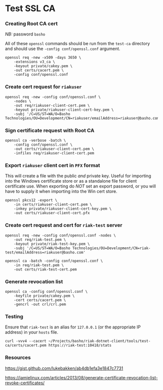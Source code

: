 Test SSL CA
===========

### Creating Root CA cert

*NB:* password `basho`

All of these `openssl` commands should be run from the `test-ca`
directory and should use the `-config conf/openssl.conf` argument.

```
openssl req -new -x509 -days 3650 \
    -extensions v3_ca \
    -keyout private/cakey.pem \
    -out certs/cacert.pem \
    -config conf/openssl.conf
```

### Create cert request for `riakuser`

```
openssl req -new -config conf/openssl.conf \
    -nodes \
    -out req/riakuser-client-cert.pem \
    -keyout private/riakuser-client-cert-key.pem \
    -subj '/C=US/ST=WA/O=Basho Technologies/OU=Development/CN=riakuser/emailAddress=riakuser@basho.com'
```

### Sign certificate request with Root CA

```
openssl ca -verbose -batch \
    -config conf/openssl.conf \
    -out certs/riakuser-client-cert.pem \
    -infiles req/riakuser-client-cert.pem
```

### Export `riakuser` client cert in `PFX` format

This will create a file with the public *and* private key. Useful for importing
into the Windows certificate store or as a standalone file for client
certificate use. When exporting do *NOT* set an export password, or you will have
to supply it when importing into the Win cert store.

```
openssl pkcs12 -export \
    -in certs/riakuser-client-cert.pem \
    -inkey private/riakuser-client-cert-key.pem \
    -out certs/riakuser-client-cert.pfx
```

### Create cert request and cert for `riak-test` server

```
openssl req -new -config conf/openssl.conf -nodes \
    -out req/riak-test.pem \
    -keyout private/riak-test-key.pem \
    -subj '/C=US/ST=WA/O=Basho Technologies/OU=Development/CN=riak-test/emailAddress=riakuser@basho.com'
```

```
openssl ca -batch -config conf/openssl.conf \
    -in req/riak-test.pem \
    -out certs/riak-test-cert.pem
```

### Generate revocation list

```
openssl ca -config conf/openssl.conf \
    -keyfile private/cakey.pem \
    -cert certs/cacert.pem \
    -gencrl -out crl/crl.pem
```

### Testing

Ensure that `riak-test` is an alias for `127.0.0.1` (or the appropriate
IP address) in your `hosts` file.

```
curl -vvv4 --cacert ~/Projects/basho/riak-dotnet-client/tools/test-ca/certs/cacert.pem https://riak-test:10418/stats
```

### Resources

https://gist.github.com/lukebakken/ab4db1efa3e1847c7731

https://jamielinux.com/articles/2013/08/generate-certificate-revocation-list-revoke-certificates/

